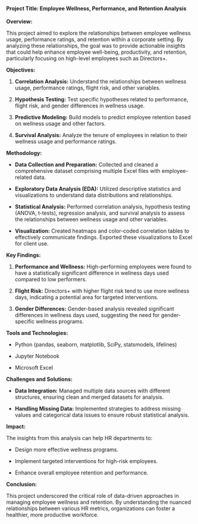 #### **Project Title:** Employee Wellness, Performance, and Retention Analysis





**Overview:**

This project aimed to explore the relationships between employee wellness usage, performance ratings, and retention within a corporate setting. By analyzing these relationships, the goal was to provide actionable insights that could help enhance employee well-being, productivity, and retention, particularly focusing on high-level employees such as Directors+.



**Objectives:**

1. **Correlation Analysis:** Understand the relationships between wellness usage, performance ratings, flight risk, and other variables.

2. **Hypothesis Testing:** Test specific hypotheses related to performance, flight risk, and gender differences in wellness usage.

3. **Predictive Modeling:** Build models to predict employee retention based on wellness usage and other factors.

4. **Survival Analysis:** Analyze the tenure of employees in relation to their wellness usage and performance ratings.



**Methodology:**

- **Data Collection and Preparation:** Collected and cleaned a comprehensive dataset comprising multiple Excel files with employee-related data.

- **Exploratory Data Analysis (EDA):** Utilized descriptive statistics and visualizations to understand data distributions and relationships.

- **Statistical Analysis:** Performed correlation analysis, hypothesis testing (ANOVA, t-tests), regression analysis, and survival analysis to assess the relationships between wellness usage and other variables.

- **Visualization:** Created heatmaps and color-coded correlation tables to effectively communicate findings. Exported these visualizations to Excel for client use.



**Key Findings:**

1. **Performance and Wellness:** High-performing employees were found to have a statistically significant difference in wellness days used compared to low performers.

2. **Flight Risk:** Directors+ with higher flight risk tend to use more wellness days, indicating a potential area for targeted interventions.

3. **Gender Differences:** Gender-based analysis revealed significant differences in wellness days used, suggesting the need for gender-specific wellness programs.



**Tools and Technologies:**

- Python (pandas, seaborn, matplotlib, SciPy, statsmodels, lifelines)

- Jupyter Notebook

- Microsoft Excel



**Challenges and Solutions:**

- **Data Integration:** Managed multiple data sources with different structures, ensuring clean and merged datasets for analysis.

- **Handling Missing Data:** Implemented strategies to address missing values and categorical data issues to ensure robust statistical analysis.



**Impact:**

The insights from this analysis can help HR departments to:

- Design more effective wellness programs.

- Implement targeted interventions for high-risk employees.

- Enhance overall employee retention and performance.



**Conclusion:**

This project underscored the critical role of data-driven approaches in managing employee wellness and retention. By understanding the nuanced relationships between various HR metrics, organizations can foster a healthier, more productive workforce.
